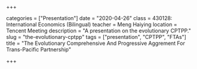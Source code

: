 +++

categories = ["Presentation"]
date = "2020-04-26"
class = 430128: International Economics (Bilingual)
teacher = Meng Haiying
location = Tencent Meeting
description = "A presentation on the evolutionary CPTPP."
slug = "the-evolutionary-cptpp"
tags = ["presentation", "CPTPP", "FTAs"]
title = "The Evolutionary Comprehensive And Progressive Aggrement For Trans-Pacific Partnership"

+++

